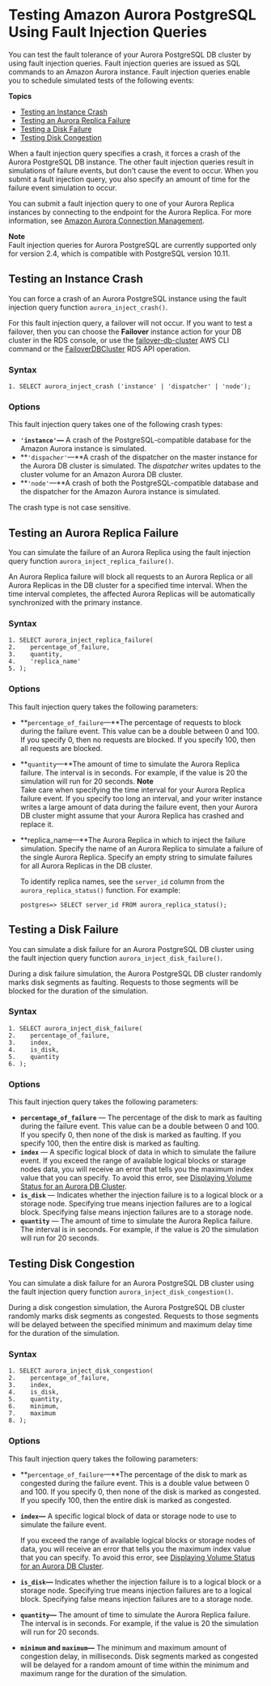 # Testing Amazon Aurora PostgreSQL Using Fault Injection Queries<a name="AuroraPostgreSQL.Managing.FaultInjectionQueries"></a>

You can test the fault tolerance of your Aurora PostgreSQL DB cluster by using fault injection queries\. Fault injection queries are issued as SQL commands to an Amazon Aurora instance\. Fault injection queries enable you to schedule simulated tests of the following events:

**Topics**
+ [Testing an Instance Crash](#AuroraPostgreSQL.Managing.FaultInjectionQueries.Crash)
+ [Testing an Aurora Replica Failure](#AuroraPostgreSQL.Managing.FaultInjectionQueries.ReplicaFailure)
+ [Testing a Disk Failure](#AuroraPostgreSQL.Managing.FaultInjectionQueries.DiskFailure)
+ [Testing Disk Congestion](#AuroraPostgreSQL.Managing.FaultInjectionQueries.DiskCongestion)

When a fault injection query specifies a crash, it forces a crash of the Aurora PostgreSQL DB instance\. The other fault injection queries result in simulations of failure events, but don't cause the event to occur\. When you submit a fault injection query, you also specify an amount of time for the failure event simulation to occur\.

You can submit a fault injection query to one of your Aurora Replica instances by connecting to the endpoint for the Aurora Replica\. For more information, see [Amazon Aurora Connection Management](Aurora.Overview.Endpoints.md)\.

**Note**  
Fault injection queries for Aurora PostgreSQL are currently supported only for version 2\.4, which is compatible with PostgreSQL version 10\.11\.

## Testing an Instance Crash<a name="AuroraPostgreSQL.Managing.FaultInjectionQueries.Crash"></a>

You can force a crash of an Aurora PostgreSQL instance using the fault injection query function `aurora_inject_crash()`\.

For this fault injection query, a failover will not occur\. If you want to test a failover, then you can choose the **Failover** instance action for your DB cluster in the RDS console, or use the [failover\-db\-cluster](https://docs.aws.amazon.com/cli/latest/reference/rds/failover-db-cluster.html) AWS CLI command or the [FailoverDBCluster](https://docs.aws.amazon.com/AmazonRDS/latest/APIReference/API_FailoverDBCluster.html) RDS API operation\. 

### Syntax<a name="AuroraMySQL.Managing.FaultInjectionQueries.Crash-Syntax"></a>

```
1. SELECT aurora_inject_crash ('instance' | 'dispatcher' | 'node');
```

### Options<a name="AuroraPostgreSQL.Managing.FaultInjectionQueries.Crash-Options"></a>

This fault injection query takes one of the following crash types:
+ **`'instance'`—** A crash of the PostgreSQL\-compatible database for the Amazon Aurora instance is simulated\.
+ **`'dispacher'`—**A crash of the dispatcher on the master instance for the Aurora DB cluster is simulated\. The *dispatcher* writes updates to the cluster volume for an Amazon Aurora DB cluster\.
+ **`'node'`—**A crash of both the PostgreSQL\-compatible database and the dispatcher for the Amazon Aurora instance is simulated\.

The crash type is not case sensitive\.

## Testing an Aurora Replica Failure<a name="AuroraPostgreSQL.Managing.FaultInjectionQueries.ReplicaFailure"></a>

You can simulate the failure of an Aurora Replica using the fault injection query function `aurora_inject_replica_failure()`\.

An Aurora Replica failure will block all requests to an Aurora Replica or all Aurora Replicas in the DB cluster for a specified time interval\. When the time interval completes, the affected Aurora Replicas will be automatically synchronized with the primary instance\. 

### Syntax<a name="AuroraPostgreSQL.Managing.FaultInjectionQueries.ReplicaFailure-Syntax"></a>

```
1. SELECT aurora_inject_replica_failure(
2.    percentage_of_failure, 
3.    quantity, 
4.    'replica_name'
5. );
```

### Options<a name="AuroraPostgreSQL.Managing.FaultInjectionQueries.ReplicaFailure-Options"></a>

This fault injection query takes the following parameters:
+ **`percentage_of_failure`—**The percentage of requests to block during the failure event\. This value can be a double between 0 and 100\. If you specify 0, then no requests are blocked\. If you specify 100, then all requests are blocked\.
+ **`quantity`—**The amount of time to simulate the Aurora Replica failure\. The interval is in seconds\. For example, if the value is 20 the simulation will run for 20 seconds\.
**Note**  
Take care when specifying the time interval for your Aurora Replica failure event\. If you specify too long an interval, and your writer instance writes a large amount of data during the failure event, then your Aurora DB cluster might assume that your Aurora Replica has crashed and replace it\.
+ **replica\_name—**The Aurora Replica in which to inject the failure simulation\. Specify the name of an Aurora Replica to simulate a failure of the single Aurora Replica\. Specify an empty string to simulate failures for all Aurora Replicas in the DB cluster\. 

  To identify replica names, see the `server_id` column from the `aurora_replica_status()` function\. For example:

  ```
  postgres=> SELECT server_id FROM aurora_replica_status();
  ```

## Testing a Disk Failure<a name="AuroraPostgreSQL.Managing.FaultInjectionQueries.DiskFailure"></a>

You can simulate a disk failure for an Aurora PostgreSQL DB cluster using the fault injection query function `aurora_inject_disk_failure()`\.

During a disk failure simulation, the Aurora PostgreSQL DB cluster randomly marks disk segments as faulting\. Requests to those segments will be blocked for the duration of the simulation\.

### Syntax<a name="AuroraPostgreSQL.Managing.FaultInjectionQueries.DiskFailure-Syntax"></a>

```
1. SELECT aurora_inject_disk_failure(
2.    percentage_of_failure, 
3.    index, 
4.    is_disk, 
5.    quantity
6. );
```

### Options<a name="AuroraPostgreSQL.Managing.FaultInjectionQueries.DiskFailure-Options"></a>

This fault injection query takes the following parameters:
+ **`percentage_of_failure`** — The percentage of the disk to mark as faulting during the failure event\. This value can be a double between 0 and 100\. If you specify 0, then none of the disk is marked as faulting\. If you specify 100, then the entire disk is marked as faulting\.
+ **`index`** — A specific logical block of data in which to simulate the failure event\. If you exceed the range of available logical blocks or starage nodes data, you will receive an error that tells you the maximum index value that you can specify\. To avoid this error, see [Displaying Volume Status for an Aurora DB Cluster](AuroraPostgreSQL.Managing.VolumeStatus.md)\.
+ **`is_disk`** — Indicates whether the injection failure is to a logical block or a storage node\. Specifying true means injection failures are to a logical block\. Specifying false means injection failures are to a storage node\.
+ **`quantity`** — The amount of time to simulate the Aurora Replica failure\. The interval is in seconds\. For example, if the value is 20 the simulation will run for 20 seconds\.

## Testing Disk Congestion<a name="AuroraPostgreSQL.Managing.FaultInjectionQueries.DiskCongestion"></a>

You can simulate a disk failure for an Aurora PostgreSQL DB cluster using the fault injection query function `aurora_inject_disk_congestion()`\.

During a disk congestion simulation, the Aurora PostgreSQL DB cluster randomly marks disk segments as congested\. Requests to those segments will be delayed between the specified minimum and maximum delay time for the duration of the simulation\.

### Syntax<a name="AuroraPostgreSQL.Managing.FaultInjectionQueries.DiskCongestion-Syntax"></a>

```
1. SELECT aurora_inject_disk_congestion(
2.    percentage_of_failure, 
3.    index, 
4.    is_disk, 
5.    quantity, 
6.    minimum, 
7.    maximum
8. );
```

### Options<a name="AuroraPostgreSQL.Managing.FaultInjectionQueries.DiskCongestion-Options"></a>

This fault injection query takes the following parameters:
+ **`percentage_of_failure`—**The percentage of the disk to mark as congested during the failure event\. This is a double value between 0 and 100\. If you specify 0, then none of the disk is marked as congested\. If you specify 100, then the entire disk is marked as congested\.
+ **`index`—** A specific logical block of data or storage node to use to simulate the failure event\.

  If you exceed the range of available logical blocks or storage nodes of data, you will receive an error that tells you the maximum index value that you can specify\. To avoid this error, see [Displaying Volume Status for an Aurora DB Cluster](AuroraPostgreSQL.Managing.VolumeStatus.md)\.
+ **`is_disk`—** Indicates whether the injection failure is to a logical block or a storage node\. Specifying true means injection failures are to a logical block\. Specifying false means injection failures are to a storage node\.
+ **`quantity`—** The amount of time to simulate the Aurora Replica failure\. The interval is in seconds\. For example, if the value is 20 the simulation will run for 20 seconds\.
+ **`minimum` and `maximum`—** The minimum and maximum amount of congestion delay, in milliseconds\. Disk segments marked as congested will be delayed for a random amount of time within the minimum and maximum range for the duration of the simulation\.